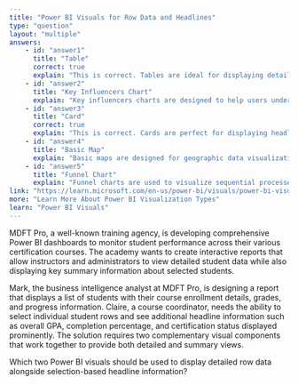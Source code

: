 ```yaml
---
title: "Power BI Visuals for Row Data and Headlines"
type: "question"
layout: "multiple"
answers:
    - id: "answer1"
      title: "Table"
      correct: true
      explain: "This is correct. Tables are ideal for displaying detailed row data with multiple columns, allowing users to view comprehensive information and select specific rows for further analysis."
    - id: "answer2"
      title: "Key Influencers Chart"
      explain: "Key influencers charts are designed to help users understand the factors that drive a particular metric, not for displaying detailed row data with selection-based headline information."
    - id: "answer3"
      title: "Card"
      correct: true
      explain: "This is correct. Cards are perfect for displaying headline information and key metrics that update based on user selections, providing prominent summary data about selected items."
    - id: "answer4"
      title: "Basic Map"
      explain: "Basic maps are designed for geographic data visualization and associating data with geographic locations, not for displaying detailed row data with headline information."
    - id: "answer5"
      title: "Funnel Chart"
      explain: "Funnel charts are used to visualize sequential processes with stages, such as sales pipelines, not for displaying detailed row data with selection-based information."
link: "https://learn.microsoft.com/en-us/power-bi/visuals/power-bi-visualization-types-for-reports-and-q-and-a"
more: "Learn More About Power BI Visualization Types"
learn: "Power BI Visuals"
---
```


MDFT Pro, a well-known training agency, is developing comprehensive Power BI dashboards to monitor student performance across their various certification courses. The academy wants to create interactive reports that allow instructors and administrators to view detailed student data while also displaying key summary information about selected students.

Mark, the business intelligence analyst at MDFT Pro, is designing a report that displays a list of students with their course enrollment details, grades, and progress information. Claire, a course coordinator, needs the ability to select individual student rows and see additional headline information such as overall GPA, completion percentage, and certification status displayed prominently. The solution requires two complementary visual components that work together to provide both detailed and summary views.

Which two Power BI visuals should be used to display detailed row data alongside selection-based headline information?
